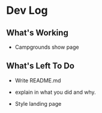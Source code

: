 # Dev Log


## What's Working
* Campgrounds show page


## What's Left To Do
* Write README.md
- explain in what you did and why.
* Style landing page

